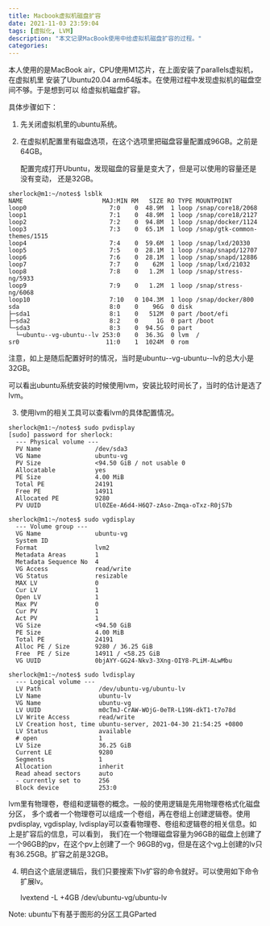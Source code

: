 ```yaml
---
title: Macbook虚拟机磁盘扩容
date: 2021-11-03 23:59:04
tags: [虚拟化, LVM]
description: "本文记录MacBook使用中给虚拟机磁盘扩容的过程。"
categories:
---
```


本人使用的是MacBook air，CPU使用M1芯片，在上面安装了parallels虚拟机，在虚拟机里
安装了Ubuntu20.04 arm64版本。在使用过程中发现虚拟机的磁盘空间不够。于是想到可以
给虚拟机磁盘扩容。

具体步骤如下：

1. 先关闭虚拟机里的ubuntu系统。

2. 在虚拟机配置里有磁盘选项，在这个选项里把磁盘容量配置成96GB。之前是64GB。

   配置完成打开Ubuntu，发现磁盘的容量是变大了，但是可以使用的容量还是没有变动，
   还是32GB。
```
sherlock@m1:~/notes$ lsblk
NAME                      MAJ:MIN RM   SIZE RO TYPE MOUNTPOINT
loop0                       7:0    0  48.9M  1 loop /snap/core18/2068
loop1                       7:1    0  48.9M  1 loop /snap/core18/2127
loop2                       7:2    0  94.8M  1 loop /snap/docker/1124
loop3                       7:3    0  65.1M  1 loop /snap/gtk-common-themes/1515
loop4                       7:4    0  59.6M  1 loop /snap/lxd/20330
loop5                       7:5    0  28.1M  1 loop /snap/snapd/12707
loop6                       7:6    0  28.1M  1 loop /snap/snapd/12886
loop7                       7:7    0    62M  1 loop /snap/lxd/21032
loop8                       7:8    0   1.2M  1 loop /snap/stress-ng/5933
loop9                       7:9    0   1.2M  1 loop /snap/stress-ng/6068
loop10                      7:10   0 104.3M  1 loop /snap/docker/800
sda                         8:0    0    96G  0 disk 
├─sda1                      8:1    0   512M  0 part /boot/efi
├─sda2                      8:2    0     1G  0 part /boot
└─sda3                      8:3    0  94.5G  0 part 
  └─ubuntu--vg-ubuntu--lv 253:0    0  36.3G  0 lvm  /
sr0                        11:0    1  1024M  0 rom  
```
   注意，如上是随后配置好时的情况，当时是ubuntu--vg-ubuntu--lv的总大小是32GB。

   可以看出ubuntu系统安装的时候使用lvm，安装比较时间长了，当时的估计是选了lvm。

3. 使用lvm的相关工具可以查看lvm的具体配置情况。
```
sherlock@m1:~/notes$ sudo pvdisplay
[sudo] password for sherlock: 
  --- Physical volume ---
  PV Name               /dev/sda3
  VG Name               ubuntu-vg
  PV Size               <94.50 GiB / not usable 0   
  Allocatable           yes 
  PE Size               4.00 MiB
  Total PE              24191
  Free PE               14911
  Allocated PE          9280
  PV UUID               Ul0ZEe-A6d4-H6Q7-zAso-Zmqa-oTxz-R0jS7b
   
sherlock@m1:~/notes$ sudo vgdisplay 
  --- Volume group ---
  VG Name               ubuntu-vg
  System ID             
  Format                lvm2
  Metadata Areas        1
  Metadata Sequence No  4
  VG Access             read/write
  VG Status             resizable
  MAX LV                0
  Cur LV                1
  Open LV               1
  Max PV                0
  Cur PV                1
  Act PV                1
  VG Size               <94.50 GiB
  PE Size               4.00 MiB
  Total PE              24191
  Alloc PE / Size       9280 / 36.25 GiB
  Free  PE / Size       14911 / <58.25 GiB
  VG UUID               0bjAYY-GG24-Nkv3-3Xng-OIY8-PLiM-ALwMbu
   
sherlock@m1:~/notes$ sudo lvdisplay 
  --- Logical volume ---
  LV Path                /dev/ubuntu-vg/ubuntu-lv
  LV Name                ubuntu-lv
  VG Name                ubuntu-vg
  LV UUID                m0cTmJ-CrAW-WOjG-0eTR-L19N-dkT1-t7o78d
  LV Write Access        read/write
  LV Creation host, time ubuntu-server, 2021-04-30 21:54:25 +0800
  LV Status              available
  # open                 1
  LV Size                36.25 GiB
  Current LE             9280
  Segments               1
  Allocation             inherit
  Read ahead sectors     auto
  - currently set to     256
  Block device           253:0
```
   lvm里有物理卷，卷组和逻辑卷的概念。一般的使用逻辑是先用物理卷格式化磁盘分区，
   多个或者一个物理卷可以组成一个卷组，再在卷组上创建逻辑卷。使用pvdisplay, vgdisplay,
   lvdisplay可以查看物理卷、卷组和逻辑卷的相关信息。如上是扩容后的信息，可以看到，
   我们在一个物理磁盘容量为96GB的磁盘上创建了一个96GB的pv，在这个pv上创建了一个
   96GB的vg，但是在这个vg上创建的lv只有36.25GB。扩容之前是32GB。

4. 明白这个底层逻辑后，我们只要搜索下lv扩容的命令就好。可以使用如下命令扩展lv。

   lvextend -L +4GB /dev/ubuntu-vg/ubuntu-lv

Note: ubuntu下有基于图形的分区工具GParted
